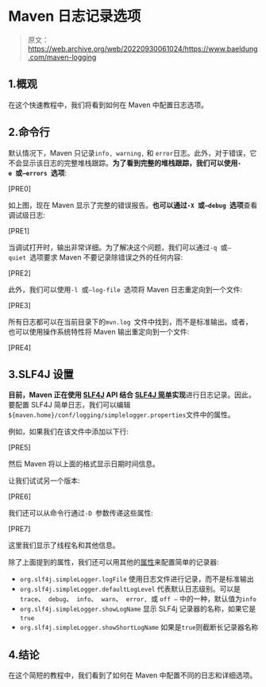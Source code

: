 # Maven 日志记录选项

> 原文：<https://web.archive.org/web/20220930061024/https://www.baeldung.com/maven-logging>

## 1.概观

在这个快速教程中，我们将看到如何在 Maven 中配置日志选项。

## 2.命令行

默认情况下，Maven 只记录`info, warning,` 和 `error`日志。此外，对于错误，它不会显示该日志的完整堆栈跟踪。**为了看到完整的堆栈跟踪，我们可以使用`-e `或`–errors `选项**:

[PRE0]

如上图，现在 Maven 显示了完整的错误报告。**也可以通过`-X `或`–debug `选项**查看调试级日志:

[PRE1]

当调试打开时，输出非常详细。为了解决这个问题，我们可以通过`-q `或`–quiet `选项要求 Maven 不要记录除错误之外的任何内容:

[PRE2]

此外，我们可以使用`-l `或`–log-file `选项将 Maven 日志重定向到一个文件:

[PRE3]

所有日志都可以在当前目录下的`mvn.log `文件中找到，而不是标准输出。或者，也可以使用操作系统特性将 Maven 输出重定向到一个文件:

[PRE4]

## 3.SLF4J 设置

**目前，Maven 正在使用 [SLF4J](/web/20221206034139/https://www.baeldung.com/slf4j-with-log4j2-logback) API 结合 [SLF4J 简单](https://web.archive.org/web/20221206034139/https://www.slf4j.org/apidocs/org/slf4j/impl/SimpleLogger.html)实现**进行日志记录。因此，要配置 SLF4J 简单日志，我们可以编辑`${maven.home}/conf/logging/simplelogger.properties`文件中的属性。

例如，如果我们在该文件中添加以下行:

[PRE5]

然后 Maven 将以上面的格式显示日期时间信息。

让我们试试另一个版本:

[PRE6]

我们还可以从命令行通过`-D `参数传递这些属性:

[PRE7]

这里我们显示了线程名和其他信息。

除了上面提到的属性，我们还可以用其他的[属性](/web/20221206034139/https://www.baeldung.com/slf4j-with-log4j2-logback)来配置简单的记录器:

*   `org.slf4j.simpleLogger.logFile` 使用日志文件进行记录，而不是标准输出
*   `org.slf4j.simpleLogger.defaultLogLevel` 代表默认日志级别。可以是`trace`、` debug`、` info`、` warn`、` error, `或 `off –` 中的一种，默认值为`info`
*   `org.slf4j.simpleLogger.showLogName` 显示 SLF4j 记录器的名称，如果它是`true`
*   `org.slf4j.simpleLogger.showShortLogName` 如果是`true`则截断长记录器名称

## 4.结论

在这个简短的教程中，我们看到了如何在 Maven 中配置不同的日志和详细选项。